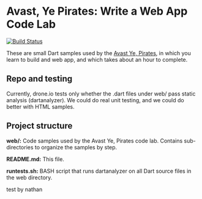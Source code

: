 Avast, Ye Pirates: Write a Web App Code Lab
============================

[![Build Status](https://drone.io/github.com/dart-lang/one-hour-codelab/status.png)](https://drone.io/github.com/dart-lang/one-hour-codelab/latest)

These are small Dart samples used by the [Avast Ye, Pirates][codelab], in which you learn to build and web app, and which takes about an hour to complete.

Repo and testing
----------------

Currently, drone.io tests only whether the .dart files under web/ pass static analysis (dartanalyzer). We could do real unit testing, and we could do better with HTML samples.

Project structure
-----------------

**web/:**
        Code samples used by the Avast Ye, Pirates code lab. Contains sub-directories to organize the samples by step.

**README.md:**
        This file.

**runtests.sh:**
	BASH script that runs dartanalyzer on all Dart source files in the web directory.


[codelab]: https://www.dartlang.org/codelabs/darrrt/







test by nathan

